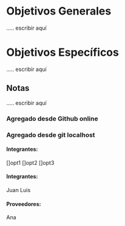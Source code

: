 # Objetivos Generales
..... escribir aquí

# Objetivos Específicos
..... escribir aquí

## Notas
..... escribir aquí

### Agregado desde Github online
### Agregado desde git localhost

#### Integrantes:

[]opt1
[]opt2
[]opt3

#### Integrantes:
Juan
Luis

#### Proveedores:
Ana



